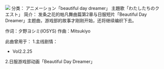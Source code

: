 ![](//static.kivo.wiki/images/music/cover/n10T8xBXd4cdqeUyHMJCXKAL7llqHp30.jpg)
分类： アニメーション「beautiful day dreamer」 主題歌「わたしたちのクエスト」
简介：
发条之花的帕凡舞曲篇第2章与日服短片「Beautiful Day Dreamer」主题曲，游戏部的故事才刚刚开始，还将继续编织下去。

作词：夕野ヨシミ(IOSYS)
作曲：Mitsukiyo

此曲曾用于：
1.主线剧情：
 - Vol2.2.25

2.日服游戏部动画「Beautiful Day Dreamer」
